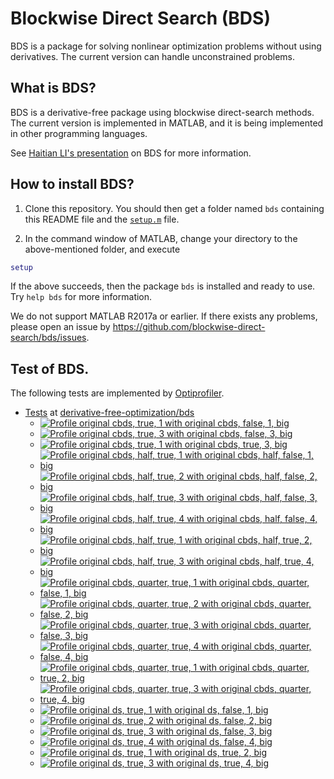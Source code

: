 # Blockwise Direct Search (BDS)

BDS is a package for solving nonlinear optimization problems without using derivatives. The current version can handle unconstrained problems. 

## What is BDS?

BDS is a derivative-free package using blockwise direct-search methods. The current version is implemented in MATLAB, and it is being implemented in other programming languages.

See [Haitian LI's presentation](https://lht97.github.io/documents/DFOS2024.pdf) on BDS for more information.

## How to install BDS?

1. Clone this repository. You should then get a folder named `bds` containing this README file and the
[`setup.m`](https://github.com/blockwise-direct-search/bds/blob/main/setup.m) file.

2. In the command window of MATLAB, change your directory to the above-mentioned folder, and execute

```matlab
setup
```

If the above succeeds, then the package `bds` is installed and ready to use. Try `help bds` for more information.

We do not support MATLAB R2017a or earlier. If there exists any problems, please open an issue by
https://github.com/blockwise-direct-search/bds/issues.

## Test of BDS.

The following tests are implemented by [Optiprofiler](https://github.com/optiprofiler/optiprofiler).

- [Tests](https://github.com/derivative-free-optimization/bds/actions) at [derivative-free-optimization/bds](https://github.com/derivative-free-optimization/bds)
    - [![Profile original cbds, true, 1 with original cbds, false, 1, big](https://github.com/derivative-free-optimization/bds/actions/workflows/profile_orig_cbds_true_1_orig_cbds_false_1_big.yml/badge.svg)](https://github.com/derivative-free-optimization/bds/actions/workflows/profile_orig_cbds_true_1_orig_cbds_false_1_big.yml)
    - [![Profile original cbds, true, 3 with original cbds, false, 3, big](https://github.com/derivative-free-optimization/bds/actions/workflows/profile_orig_cbds_true_3_orig_cbds_false_3_big.yml/badge.svg)](https://github.com/derivative-free-optimization/bds/actions/workflows/profile_orig_cbds_true_3_orig_cbds_false_3_big.yml)
    - [![Profile original cbds, true, 1 with original cbds, true, 3, big](https://github.com/derivative-free-optimization/bds/actions/workflows/profile_orig_cbds_true_1_orig_cbds_true_3_big.yml/badge.svg)](https://github.com/derivative-free-optimization/bds/actions/workflows/profile_orig_cbds_true_3_orig_cbds_true_3_big.yml)
    - [![Profile original cbds, half, true, 1 with original cbds, half, false, 1, big](https://github.com/derivative-free-optimization/bds/actions/workflows/profile_orig_cbds_half_true_1_orig_cbds_half_false_1_big.yml/badge.svg)](https://github.com/derivative-free-optimization/bds/actions/workflows/profile_orig_cbds_half_true_1_orig_cbds_half_false_1_big.yml)
    - [![Profile original cbds, half, true, 2 with original cbds, half, false, 2, big](https://github.com/derivative-free-optimization/bds/actions/workflows/profile_orig_cbds_half_true_2_orig_cbds_half_false_2_big.yml/badge.svg)](https://github.com/derivative-free-optimization/bds/actions/workflows/profile_orig_cbds_half_true_2_orig_cbds_half_false_2_big.yml)
    - [![Profile original cbds, half, true, 3 with original cbds, half, false, 3, big](https://github.com/derivative-free-optimization/bds/actions/workflows/profile_orig_cbds_half_true_3_orig_cbds_half_false_3_big.yml/badge.svg)](https://github.com/derivative-free-optimization/bds/actions/workflows/profile_orig_cbds_half_true_3_orig_cbds_half_false_3_big.yml)
    - [![Profile original cbds, half, true, 4 with original cbds, half, false, 4, big](https://github.com/derivative-free-optimization/bds/actions/workflows/profile_orig_cbds_half_true_4_orig_cbds_half_false_4_big.yml/badge.svg)](https://github.com/derivative-free-optimization/bds/actions/workflows/profile_orig_cbds_half_true_4_orig_cbds_half_false_4_big.yml)
    - [![Profile original cbds, half, true, 1 with original cbds, half, true, 2, big](https://github.com/derivative-free-optimization/bds/actions/workflows/profile_orig_cbds_half_true_1_orig_cbds_half_true_2_big.yml/badge.svg)](https://github.com/derivative-free-optimization/bds/actions/workflows/profile_orig_cbds_half_true_1_orig_cbds_half_true_2_big.yml)
    - [![Profile original cbds, half, true, 3 with original cbds, half, true, 4, big](https://github.com/derivative-free-optimization/bds/actions/workflows/profile_orig_cbds_half_true_3_orig_cbds_half_true_4_big.yml/badge.svg)](https://github.com/derivative-free-optimization/bds/actions/workflows/profile_orig_cbds_half_true_3_orig_cbds_half_true_4_big.yml)
    - [![Profile original cbds, quarter, true, 1 with original cbds, quarter, false, 1, big](https://github.com/derivative-free-optimization/bds/actions/workflows/profile_orig_cbds_quarter_true_1_orig_cbds_quarter_false_1_big.yml/badge.svg)](https://github.com/derivative-free-optimization/bds/actions/workflows/profile_orig_cbds_quarter_true_1_orig_cbds_quarter_false_1_big.yml)
    - [![Profile original cbds, quarter, true, 2 with original cbds, quarter, false, 2, big](https://github.com/derivative-free-optimization/bds/actions/workflows/profile_orig_cbds_quarter_true_2_orig_cbds_quarter_false_2_big.yml/badge.svg)](https://github.com/derivative-free-optimization/bds/actions/workflows/profile_orig_cbds_quarter_true_2_orig_cbds_quarter_false_2_big.yml)
    - [![Profile original cbds, quarter, true, 3 with original cbds, quarter, false, 3, big](https://github.com/derivative-free-optimization/bds/actions/workflows/profile_orig_cbds_quarter_true_3_orig_cbds_quarter_false_3_big.yml/badge.svg)](https://github.com/derivative-free-optimization/bds/actions/workflows/profile_orig_cbds_quarter_true_3_orig_cbds_quarter_false_3_big.yml)
    - [![Profile original cbds, quarter, true, 4 with original cbds, quarter, false, 4, big](https://github.com/derivative-free-optimization/bds/actions/workflows/profile_orig_cbds_quarter_true_4_orig_cbds_quarter_false_4_big.yml/badge.svg)](https://github.com/derivative-free-optimization/bds/actions/workflows/profile_orig_cbds_quarter_true_4_orig_cbds_quarter_false_4_big.yml)
    - [![Profile original cbds, quarter, true, 1 with original cbds, quarter, true, 2, big](https://github.com/derivative-free-optimization/bds/actions/workflows/profile_orig_cbds_quarter_true_1_orig_cbds_quarter_true_2_big.yml/badge.svg)](https://github.com/derivative-free-optimization/bds/actions/workflows/profile_orig_cbds_quarter_true_1_orig_cbds_quarter_true_2_big.yml)
    - [![Profile original cbds, quarter, true, 3 with original cbds, quarter, true, 4, big](https://github.com/derivative-free-optimization/bds/actions/workflows/profile_orig_cbds_quarter_true_3_orig_cbds_quarter_true_4_big.yml/badge.svg)](https://github.com/derivative-free-optimization/bds/actions/workflows/profile_orig_cbds_quarter_true_3_orig_cbds_quarter_true_4_big.yml)
    - [![Profile original ds, true, 1 with original ds, false, 1, big](https://github.com/derivative-free-optimization/bds/actions/workflows/profile_orig_ds_true_1_orig_ds_false_1_big.yml/badge.svg)](https://github.com/derivative-free-optimization/bds/actions/workflows/profile_orig_ds_true_1_orig_ds_false_1_big.yml)
    - [![Profile original ds, true, 2 with original ds, false, 2, big](https://github.com/derivative-free-optimization/bds/actions/workflows/profile_orig_ds_true_2_orig_ds_false_2_big.yml/badge.svg)](https://github.com/derivative-free-optimization/bds/actions/workflows/profile_orig_ds_true_2_orig_ds_false_2_big.yml)
    - [![Profile original ds, true, 3 with original ds, false, 3, big](https://github.com/derivative-free-optimization/bds/actions/workflows/profile_orig_ds_true_3_orig_ds_false_3_big.yml/badge.svg)](https://github.com/derivative-free-optimization/bds/actions/workflows/profile_orig_ds_true_3_orig_ds_false_3_big.yml)
    - [![Profile original ds, true, 4 with original ds, false, 4, big](https://github.com/derivative-free-optimization/bds/actions/workflows/profile_orig_ds_true_4_orig_ds_false_4_big.yml/badge.svg)](https://github.com/derivative-free-optimization/bds/actions/workflows/profile_orig_ds_true_4_orig_ds_false_4_big.yml)
    - [![Profile original ds, true, 1 with original ds, true, 2, big](https://github.com/derivative-free-optimization/bds/actions/workflows/profile_orig_ds_true_1_orig_ds_true_2_big.yml/badge.svg)](https://github.com/derivative-free-optimization/bds/actions/workflows/profile_orig_ds_true_1_orig_ds_true_2_big.yml)
    - [![Profile original ds, true, 3 with original ds, true, 4, big](https://github.com/derivative-free-optimization/bds/actions/workflows/profile_orig_ds_true_3_orig_ds_true_4_big.yml/badge.svg)](https://github.com/derivative-free-optimization/bds/actions/workflows/profile_orig_ds_true_3_orig_ds_true_4_big.yml)

